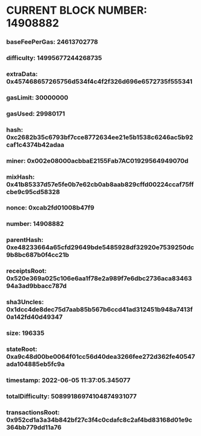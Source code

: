 # CURRENT BLOCK NUMBER: 14908882

### baseFeePerGas: 24613702778
### difficulty: 14995677244268735
### extraData: 0x457468657265756d534f4c4f2f326d696e6572735f555341
### gasLimit: 30000000
### gasUsed: 29980171
### hash: 0xc2682b35c6793bf7cce8772634ee21e5b1538c6246ac5b92caf1c4374b42adaa
### miner: 0x002e08000acbbaE2155Fab7AC01929564949070d
### mixHash: 0x41b85337d57e5fe0b7e62cb0ab8aab829cffd00224ccaf75ffcbe9c95cd58328
### nonce: 0xcab2fd01008b47f9
### number: 14908882
### parentHash: 0xe48233664a65cfd29649bde5485928df32920e7539250dc9b8bc687b0f4cc21b
### receiptsRoot: 0x520e369a025c106e6aa1f78e2a989f7e6dbc2736aca8346394a3ad9bbacc787d
### sha3Uncles: 0x1dcc4de8dec75d7aab85b567b6ccd41ad312451b948a7413f0a142fd40d49347
### size: 196335
### stateRoot: 0xa9c48d00be0064f01cc56d40dea3266fee272d362fe40547ada104885eb5fc9a
### timestamp: 2022-06-05 11:37:05.345077
### totalDifficulty: 50899186974104874931077
### transactionsRoot: 0x952cd1a3a34b842bf27c3f4c0cdafc8c2af4bd83168d01e9c364bb779dd11a76
